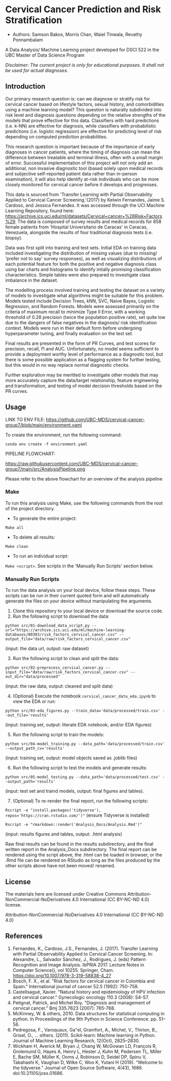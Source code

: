 # Cervical Cancer Prediction and Risk Stratification


-   Authors: Samson Bakos, Morris Chan, Waiel Tinwala, Revathy Ponnambalam

A Data Analysis/ Machine Learning project developed for DSCI 522 in the UBC Master of Data Science Program

_Disclaimer: The current project is only for educational purposes. It shall not be used for actual diagnoses._

## Introduction

Our primary research question is: can we diagnose or stratify risk for cervical cancer based on lifestyle factors, sexual history, and comorbidities using a machine learning model? This question is naturally subdivided into risk level and diagnosis questions depending on the relative strengths of the models that prove effective for this data. Classifiers with hard predictions (i.e. k-NN) are effective for diagnosis, while classifiers with probabilistic predictions (i.e. logistic regression) are effective for predicting level of risk depending on computed prediction probabilities.

This research question is important because of the importance of early diagnoses in cancer patients, where the timing of diagnosis can mean the difference between treatable and terminal illness, often with a small margin of error. Successful implementation of this project will not only add an additional, non invasive diagnostic tool (based solely upon medical records and subjective self-reported patient data rather than in-person examination), it will also help identify at-risk individuals who can be more closely monitored for cervical cancer before it develops and progresses.

This data is sourced from 'Transfer Learning with Partial Observability Applied to Cervical Cancer Screening.'(2017) by Kelwin Fernandes, Jaime S. Cardoso, and Jessica Fernandes. It was accessed through the UCI Machine Learning Repository, found here: <https://archive.ics.uci.edu/ml/datasets/Cervical+cancer+%28Risk+Factors%29>. The data is composed of survey results and medical records for 858 female patients from 'Hospital Universitario de Caracas' in Caracas, Venezuela, alongside the results of four traditional diagnosis tests (i.e. biopsy).

Data was first split into training and test sets. Initial EDA on training data included investigating the distribution of missing values (due to missing/ 'prefer not to say' survey responses), as well as visualizing distributions of each potential feature for both the positive and negative diagnosis class using bar charts and histograms to identify intially promising classification characteristics. Simple tables were also prepared to investigate class imbalance in the dataset.

The modelling process involved training and testing the dataset on a variety of models to investigate what algorithms might be suitable for this problem. Models tested include Decision Trees, kNN, SVC, Naive Bayes, Logistic Regression, and Random Forests. Models were assessed primarily on the criteria of maximum recall to minimize Type II Error, with a working threshold of 0.28 precision (twice the population positive rate), set quite low due to the dangers of false negatives in the diagnosis/ risk identification context. Models were run in their default form before undergoing hyperparameter tuning, and finally evaluation on the test set. 

Final results are presented in the form of PR Curves, and test scores for precision, recall, f1 and AUC. Unfortunately, no model seems sufficient to provide a deployment worthy level of performance as a diagnostic tool, but there is some possible application as a flagging system for further testing, but this would in no way replace normal diagnostic checks.

Further exploration may be meritted to investigate other models that may more accurately capture the data/target relationship, feature engineering and transformation, and testing of model decision thresholds based on the PR curves. 

## Usage

LINK TO ENV FILE: https://github.com/UBC-MDS/cervical-cancer-group7/blob/main/environment.yaml

To create the environment, run the following command:

`conda env create -f environment.yaml`

PIPELINE FLOWCHART:

https://raw.githubusercontent.com/UBC-MDS/cervical-cancer-group7/main/src/AnalysisPipeline.png

Please refer to the above flowchart for an overview of the analysis pipeline

### Make
To run this analysis using Make, use the following commands from the root of the project directory.

* To generate the entire project: 

`Make all`
* To delete all results: 

`Make clean`
* To run an individual script: 

`Make <script>`. See scripts in the 'Manually Run Scripts' section below.


### Manually Run Scripts

To run the data analysis on your local device, follow these steps. These scripts can be run in their current quoted form and will automatically generate the files on your device without manipulating the arguments.

1. Clone this repository to your local device or download the source code.
2. Run the following script to download the data: 

`python src/01-download_data_script.py --url="https://archive.ics.uci.edu/ml/machine-learning-databases/00383/risk_factors_cervical_cancer.csv" --output_file="data/raw/risk_factors_cervical_cancer.csv"` 
 
(input: the data url, output: raw dataset)

3. Run the following script to clean and split the data: 

`python src/02-preprocess_cervical_cancer.py --input_file="data/raw/risk_factors_cervical_cancer.csv" --out_dir="data/processed"` 

(input: the raw data, output: cleaned and split data)

4. (Optional) Execute the notebook `cervical_cancer_data_eda.ipynb` to view the EDA or run:

`python src/03-eda_figures.py --train_data='data/processed/train.csv' --out_file='results'` 

(input: training set, output: literate EDA notebook, and/or EDA figures)

5. Run the following script to train the models: 

`python src/04-model_training.py --data_path='data/processed/train.csv' --output_path_cv='results'` 

(input: training set, output: model objects saved as .joblib files)

6. Run the following script to test the models and generate results: 

`python src/05-model_testing.py --data_path='data/processed/test.csv' --output_path='results'` 

(input: test set and traind models, output: final figures and tables).

7. (Optional) To re-render the final report, run the following scripts:

 `Rscript -e "install.packages('tidyverse'), repos='https://cran.rstudio.com/')"` (ensure Tidyverse is installed)
 
 `Rscript -e "rmarkdown::render('Analysis_Docs/Analysis.Rmd')"` 
 
 (input: results figures and tables, output: .html analysis)

Raw final results can be found in the results subdirectory, and the final written report in the Analysis_Docs subdirectory. The final report can be rendered using the script above, the .html can be loaded in browser, or the .Rmd file can be rendered on RStudio as long as the files produced by the other scripts above have not been moved/ renamed. 

## License

The materials here are licensed under Creative Commons Attribution-NonCommercial-NoDerivatives 4.0 International (CC BY-NC-ND 4.0) license.

Attribution-NonCommercial-NoDerivatives 4.0 International (CC BY-NC-ND 4.0)

## References

1.  Fernandes, K., Cardoso, J.S., Fernandes, J. (2017). Transfer Learning with Partial Observability Applied to Cervical Cancer Screening. In: Alexandre, L., Salvador Sánchez, J., Rodrigues, J. (eds) Pattern Recognition and Image Analysis. IbPRIA 2017. Lecture Notes in Computer Science(), vol 10255. Springer, Cham. <https://doi.org/10.1007/978-3-319-58838-4_27>
2. Bosch, F. X., et al. "Risk factors for cervical cancer in Colombia and Spain." International journal of cancer 52.5 (1992): 750-758.
3. Castellsagué, Xavier. "Natural history and epidemiology of HPV infection and cervical cancer." Gynecologic oncology 110.3 (2008): S4-S7.
4. Petignat, Patrick, and Michel Roy. "Diagnosis and management of cervical cancer." Bmj 335.7623 (2007): 765-768.
5. McKinney, W. & others, 2010. Data structures for statistical computing in python. In Proceedings of the 9th Python in Science Conference. pp. 51–56.
6. Pedregosa, F., Varoquaux, Ga"el, Gramfort, A., Michel, V., Thirion, B., Grisel, O., … others. (2011). Scikit-learn: Machine learning in Python. Journal of Machine Learning Research, 12(Oct), 2825–2830.
7. Wickham H, Averick M, Bryan J, Chang W, McGowan LD, François R, Grolemund G, Hayes A, Henry L, Hester J, Kuhn M, Pedersen TL, Miller E, Bache SM, Müller K, Ooms J, Robinson D, Seidel DP, Spinu V, Takahashi K, Vaughan D, Wilke C, Woo K, Yutani H (2019). “Welcome to the tidyverse.” Journal of Open Source Software, 4(43), 1686. doi:10.21105/joss.01686. 
 

